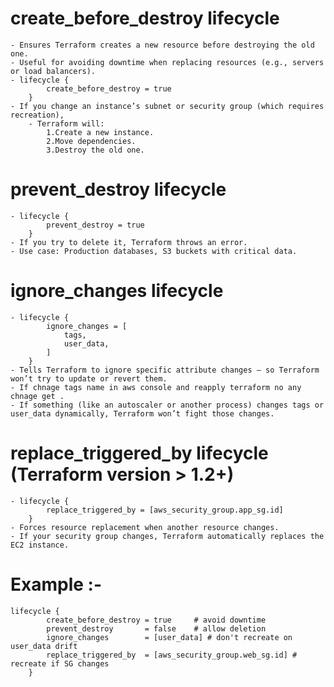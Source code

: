 #  create_before_destroy lifecycle
    - Ensures Terraform creates a new resource before destroying the old one.
    - Useful for avoiding downtime when replacing resources (e.g., servers or load balancers).
    - lifecycle {
            create_before_destroy = true
        }
    - If you change an instance’s subnet or security group (which requires recreation),
        - Terraform will:
            1.Create a new instance.
            2.Move dependencies.
            3.Destroy the old one.

# prevent_destroy lifecycle
    - lifecycle {
            prevent_destroy = true
        }
    - If you try to delete it, Terraform throws an error.
    - Use case: Production databases, S3 buckets with critical data.

# ignore_changes lifecycle
    - lifecycle {
            ignore_changes = [
                tags,
                user_data,
            ]
        }
    - Tells Terraform to ignore specific attribute changes — so Terraform won’t try to update or revert them.
    - If chnage tags name in aws console and reapply terraform no any chnage get .
    - If something (like an autoscaler or another process) changes tags or user_data dynamically, Terraform won’t fight those changes.

# replace_triggered_by lifecycle (Terraform version > 1.2+)
    - lifecycle {
            replace_triggered_by = [aws_security_group.app_sg.id]
        }
    - Forces resource replacement when another resource changes.
    - If your security group changes, Terraform automatically replaces the EC2 instance.

# Example :- 

    lifecycle {
            create_before_destroy = true     # avoid downtime
            prevent_destroy       = false    # allow deletion
            ignore_changes        = [user_data] # don't recreate on user_data drift
            replace_triggered_by  = [aws_security_group.web_sg.id] # recreate if SG changes
        }
